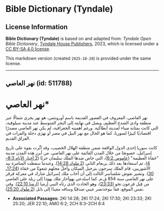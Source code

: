 # Bible Dictionary (Tyndale)

## License Information

**Bible Dictionary (Tyndale)** is based on and adapted from: _Tyndale Open Bible Dictionary_, [Tyndale House Publishers](https://tyndaleopenresources.com/), 2023, which is licensed under a [CC BY-SA 4.0 license](https://creativecommons.org/licenses/by-sa/4.0/legalcode.en).

This markdown version (created `2025-10-20`) is provided under the same license.



--------------------------------

## نهر العاصي (id: 511788)

نهر العاصي\*
============

نهر العاصي، المعروف في العصور القديمة باسم أورونتس، هو نهر يجري شمالًا عبر منطقة وادي الصدع العظيم، ويصل في نهايته إلى البحر المتوسط عند مدينة سيلوقية، التي كانت بمثابة ميناء لمدينة أنطاكية. ورغم أهميته الجغرافية، لم يكن نهر العاصي مصدرًا اقتصاديًا كبيرًا لسوريا، كما هو الحال مع نهر النيل في مصر أو نهرَي دجلة والفرات في العراق القديم.

كانت سوريا إحدى الدول الواقعة ضمن منطقة الهلال الخصيب، وقد أثّرت بقوة على تاريخ إسرائيل، خصوصًا من خلال المدن القائمة على نهر العاصي. من أبرز هذه المدن مدينة "حَمَاةَ العظيمة" ([عاموس 6:2](https://ref.ly/Amos6:2))، التي خاض ضدها الملك سليمان حربًا ([2 أخبار الأيام 8:3–4](https://ref.ly/2Chr8:3-2Chr8:4))، ثم استعادها بعد ذلك يربعام الثاني ([2 ملوك 14:28](https://ref.ly/2Kgs14:28)). وعندما سقطت السامرة بيد الآشوريين، قام الملك سرجون بترحيل السكان وأحلّ محلهم شعوبًا من حَمَاة ([17:24، 30](https://ref.ly/2Kgs17:24,2Kgs17:30)). وتشير نقوش شلمنأسر الثالث إلى أن أخاب ملك إسرائيل شارك في معركة قرقر على نهر العاصي سنة 854 ق.م. كما استُدعي يهوآحاز ملك يهوذا إلى ربلة على العاصي من قِبل فرعون نخو ([23:33](https://ref.ly/2Kgs23:33))، وهو الحادث الذي رثاه النبي إرميا ([إرميا 22:10](https://ref.ly/Jer22:10)). وفي نفس الموقع، فقأ نبوخذنصر عيني صدقيّا وساقه مقيدًا إلى بابل ([2 ملوك 25:20](https://ref.ly/2Kgs25:20)).

* **Associated Passages:** 2KI 14:28; 2KI 17:24; 2KI 17:30; 2KI 23:33; 2KI 25:20; JER 22:10; AMO 6:2; 2CH 8:3–2CH 8:4

